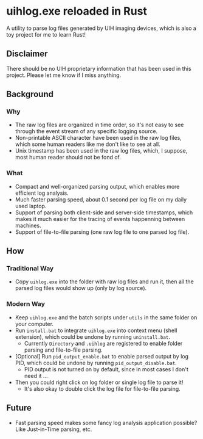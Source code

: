 # uihlog.exe reloaded in Rust

A utility to parse log files generated by UIH imaging devices, which is also a toy project for me to learn Rust!

## Disclaimer

There should be no UIH proprietary information that has been used in this project. Please let me know if I miss anything.

## Background

### Why

* The raw log files are organized in time order, so it's not easy to see through the event stream of any specific logging source.
* Non-printable ASCII character have been used in the raw log files, which some human readers like me don't like to see at all.
* Unix timestamp has been used in the raw log files, which, I suppose, most human reader should not be fond of.

### What

* Compact and well-organized parsing output, which enables more efficient log analysis.
* Much faster parsing speed, about 0.1 second per log file on my daily used laptop.
* Support of parsing both client-side and server-side timestamps, which makes it much easier for the tracing of events happenning between machines.
* Support of file-to-file parsing (one raw log file to one parsed log file).

## How

### Traditional Way

 * Copy `uihlog.exe` into the folder with raw log files and run it, then all the parsed log files would show up (only by log source).

### Modern Way

* Keep `uihlog.exe` and the batch scripts under `utils` in the same folder on your computer.
* Run `install.bat` to integrate `uihlog.exe` into context menu (shell extension), which could be undone by running `uninstall.bat`.
  * Currently `Directory` and `.uihlog` are registered to enable folder parsing and file-to-file parsing.
* [Optional] Run `pid_output_enable.bat` to enable parsed output by log PID, which could be undone by running `pid_output_disable.bat`.
  * PID output is not turned on by default, since in most cases I don't need it ...
* Then you could right click on log folder or single log file to parse it!
  * It's also okay to double click the log file for file-to-file parsing.

## Future
* Fast parsing speed makes some fancy log analysis application possible? Like Just-in-Time parsing, etc.
